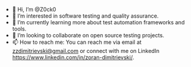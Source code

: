 - 👋 Hi, I’m @Z0ck0
- 👀 I’m interested in software testing and quality assurance.
- 🌱 I’m currently learning more about test automation frameworks and tools.
- 💞️ I’m looking to collaborate on open source testing projects.
- 📫 How to reach me: You can reach me via email at zzdimitrievski@gmail.com or connect with me on LinkedIn https://www.linkedin.com/in/zoran-dimitrievski/.

<!---
Z0ck0/Z0ck0 is a ✨ special ✨ repository because its `README.md` (this file) appears on your GitHub profile.
You can click the Preview link to take a look at your changes.
--->
